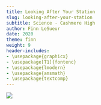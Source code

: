 ```yaml
---
title: Looking After Your Station
slug: looking-after-your-station
subtitle: Science - Cashmere High
author: Finn LeSueur
date: 2020
theme: finn
weight: 9
header-includes:
- \usepackage{graphicx}
- \usepackage[T1]{fontenc}
- \usepackage{lmodern}
- \usepackage{amsmath}
- \usepackage{textcomp}
---
```


![](/img/lab-tidying.png)